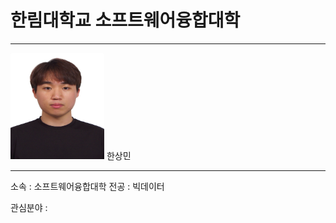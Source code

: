 # 한림대학교 소프트웨어융합대학
---
<img src=hsm.jpg height=170 width=150>
한상민

---

소속 : 소프트웨어융합대학
전공 : 빅데이터

관심분야 : 

